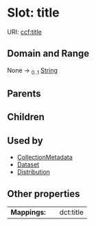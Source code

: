 
# Slot: title



URI: [ccf:title](http://purl.org/ccf/title)


## Domain and Range

None &#8594;  <sub>0..1</sub> [String](types/String.md)

## Parents


## Children


## Used by

 * [CollectionMetadata](CollectionMetadata.md)
 * [Dataset](Dataset.md)
 * [Distribution](Distribution.md)

## Other properties

|  |  |  |
| --- | --- | --- |
| **Mappings:** | | dct:title |